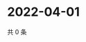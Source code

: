 # 2022-04-01

共 0 条

<!-- BEGIN WEIBO -->
<!-- 最后更新时间 Fri Apr 01 2022 01:17:44 GMT+0800 (China Standard Time) -->

<!-- END WEIBO -->
